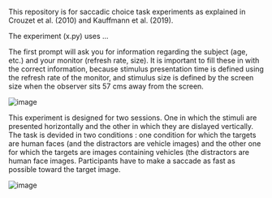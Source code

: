 This repository is for saccadic choice task experiments as explained in Crouzet et al. (2010) and Kauffmann et al. (2019).

The experiment (x.py) uses ...

The first prompt will ask you for information regarding the subject (age, etc.) and your monitor (refresh rate, size). It is important to fill these in with the correct information, because stimulus presentation time is defined using the refresh rate of the monitor, and stimulus size is defined by the screen size when the observer sits 57 cms away from the screen.

![image](https://github.com/MariusGrandjean/Saccadic_choice/assets/114002944/b2cca93e-d9b0-4125-8868-b8b882693757)


This experiment is designed for two sessions. One in which the stimuli are presented horizontally and the other in which they are dislayed vertically. The task is devided in two conditions : one condition for which the targets are human faces (and the distractors are vehicle images) and the other one for which the targets are images containing vehicles (the distractors are human face images. Participants have to make a saccade as fast as possible toward the target image.

![image](https://github.com/MariusGrandjean/Saccadic_choice/assets/114002944/bb3cdf68-6bf2-476c-9d6c-f6eef0e9da60)
